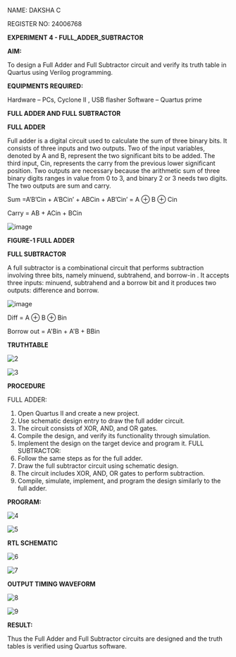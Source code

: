 NAME: DAKSHA C

REGISTER NO: 24006768

**EXPERIMENT 4 - FULL_ADDER_SUBTRACTOR**

**AIM:**

To design a Full Adder and Full Subtractor circuit and verify its truth table in Quartus using Verilog programming.

**EQUIPMENTS REQUIRED:**

Hardware – PCs, Cyclone II , USB flasher
Software – Quartus prime

**FULL ADDER AND FULL SUBTRACTOR**

**FULL ADDER**

Full adder is a digital circuit used to calculate the sum of three binary bits. It consists of three inputs and two outputs. Two of the input variables, denoted by A and B, represent the two significant bits to be added. The third input, Cin, represents the carry from the previous lower significant position. Two outputs are necessary because the arithmetic sum of three binary digits ranges in value from 0 to 3, and binary 2 or 3 needs two digits. The two outputs are sum and carry.

Sum =A’B’Cin + A’BCin’ + ABCin + AB’Cin’ = A ⊕ B ⊕ Cin 

Carry = AB + ACin + BCin

![image](https://github.com/naavaneetha/FULL_ADDER_SUBTRACTOR/assets/154305477/0f30ba51-5ffb-4198-845f-18e054f675e7)

**FIGURE-1 FULL ADDER**

**FULL SUBTRACTOR**

A full subtractor is a combinational circuit that performs subtraction involving three bits, namely minuend, subtrahend, and borrow-in . It accepts three inputs: minuend, subtrahend and a borrow bit and it produces two outputs: difference and borrow.

![image](https://github.com/naavaneetha/FULL_ADDER_SUBTRACTOR/assets/154305477/02b24f51-ab51-4304-9ad6-7b81ffc1ead5)

Diff = A ⊕ B ⊕ Bin 

Borrow out = A'Bin + A'B + BBin

**TRUTHTABLE**

![2](https://github.com/user-attachments/assets/8b4df042-7374-4cb1-9cea-e61d7512fdf9)

![3](https://github.com/user-attachments/assets/ead961b8-a35b-474f-9698-f00edb6c203e)

**PROCEDURE**

FULL ADDER:
1. Open Quartus II and create a new project.
2. Use schematic design entry to draw the full adder circuit.
3. The circuit consists of XOR, AND, and OR gates.
4. Compile the design, and verify its functionality through simulation.
5. Implement the design on the target device and program it.
FULL SUBTRACTOR:
1. Follow the same steps as for the full adder.
2. Draw the full subtractor circuit using schematic design.
3. The circuit includes XOR, AND, OR gates to perform subtraction.
4. Compile, simulate, implement, and program the design similarly to the full adder.

**PROGRAM:**

![4](https://github.com/user-attachments/assets/698b2a69-7866-4c01-8859-29f1287e22c6)

![5](https://github.com/user-attachments/assets/a56449a0-373d-42cd-8ba8-7ba93334d2a4)

**RTL SCHEMATIC**

![6](https://github.com/user-attachments/assets/1aea4f65-9b54-4bf3-99d9-440869770156)

![7](https://github.com/user-attachments/assets/fb63e995-6c14-4869-bdd4-cd8e0fea7754)

**OUTPUT TIMING WAVEFORM**

![8](https://github.com/user-attachments/assets/e6c03c4c-ad9a-4c84-a9ed-f018f8cce9e3)

![9](https://github.com/user-attachments/assets/9d735d44-ec28-49eb-8f46-ff1b0a0f8bf2)

**RESULT:**

Thus the Full Adder and Full Subtractor circuits are designed and the truth tables is verified using Quartus software.



